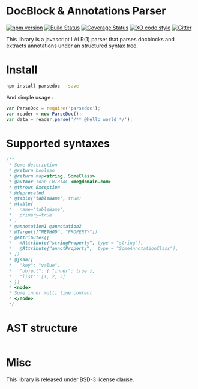 # DocBlock & Annotations Parser

[![npm version](https://badge.fury.io/js/docblock-parser.svg)](https://www.npmjs.com/package/parsedoc)
[![Build Status](https://travis-ci.org/glayzzle/docblock-parser.svg?branch=master)](https://travis-ci.org/glayzzle/docblock-parser)
[![Coverage Status](https://coveralls.io/repos/github/glayzzle/docblock-parser/badge.svg?branch=master)](https://coveralls.io/github/glayzzle/docblock-parser?branch=master)
[![XO code style](https://img.shields.io/badge/code_style-XO-5ed9c7.svg)](https://github.com/sindresorhus/xo)
[![Gitter](https://img.shields.io/badge/GITTER-join%20chat-green.svg)](https://gitter.im/glayzzle/Lobby)

This library is a javascript LALR(1) parser that parses docblocks and extracts
annotations under an structured syntax tree.

# Install

```sh
npm install parsedoc --save
```

And simple usage :

```js
var ParseDoc = require('parsedoc');
var reader = new ParseDoc();
var data = reader.parse('/** @hello world */');
```


# Supported syntaxes

```php
/**
 * Some description
 * @return boolean
 * @return map<string, SomeClass>
 * @author Ioan CHIRIAC <me@domain.com>
 * @throws Exception
 * @deprecated
 * @table('tableName', true)
 * @table(
 *   name='tableName',
 *   primary=true
 * )
 * @annotation1 @annotation2
 * @Target(["METHOD", "PROPERTY"])
 * @Attributes([
 *   @Attribute("stringProperty", type = "string"),
 *   @Attribute("annotProperty",  type = "SomeAnnotationClass"),
 * ])
 * @json({
 *   "key": "value",
 *   "object": { "inner": true },
 *   "list": [1, 2, 3]
 * })
 * <node>
 * Some inner multi line content
 * </node>
 */
```

# AST structure

```js

```

# Misc

This library is released under BSD-3 license clause.
